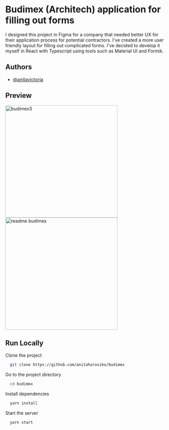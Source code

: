 # Budimex (Architech) application for filling out forms

I designed this project in Figma for a company that needed better UX for their application process for potential contractors. I've created a more user friendly layout for filling out complicated forms. I've decided to develop it myself in React with Typescript using tools such as Material UI and Formik.

## Authors

- [@anitavictoria](https://github.com/anitavictoria)

## Preview

<img width="350" alt="budimex3" src="https://user-images.githubusercontent.com/95635795/182837585-c49e2e6a-697b-4993-be68-a24bf5ba216a.png">
<img width="350" alt="readme budimex" src="https://user-images.githubusercontent.com/95635795/182818430-0dbea71f-89ee-4d52-ae79-6e3f58309d30.png">

## Run Locally

Clone the project

```bash
  git clone https://github.com/anitahoroszko/budimex
```

Go to the project directory

```bash
  cd budimex
```

Install dependencies

```bash
  yarn install
```

Start the server

```bash
  yarn start
```
